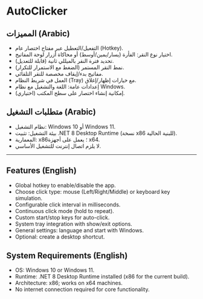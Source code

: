 # AutoClicker

## المميزات (Arabic)
- التفعيل/التعطيل عبر مفتاح اختصار عام (Hotkey).
- اختيار نوع النقر: الفأرة (يسار/يمين/أوسط) أو محاكاة أزرار لوحة المفاتيح.
- تحديد فترة النقر بالميللي ثانية (قابلة للتعديل).
- نمط النقر المستمر (الضغط مع الاستمرار للتكرار).
- مفاتيح بدء/إيقاف مخصصة للنقر التلقائي.
- العمل في شريط النظام (Tray) مع خيارات إظهار/إغلاق.
- إعدادات عامة: اللغة والتشغيل مع نظام Windows.
- إمكانية إنشاء اختصار على سطح المكتب (اختياري).

## متطلبات التشغيل (Arabic)
- نظام التشغيل: Windows 10 أو Windows 11.
- بيئة التشغيل: تثبيت .NET 8 Desktop Runtime (نسخة x86 للبنية الحالية).
- المعمارية: x86؛ يعمل على أجهزة x64.
- لا يلزم اتصال إنترنت للتشغيل الأساسي.

---

## Features (English)
- Global hotkey to enable/disable the app.
- Choose click type: mouse (Left/Right/Middle) or keyboard key simulation.
- Configurable click interval in milliseconds.
- Continuous click mode (hold to repeat).
- Custom start/stop keys for auto-click.
- System tray integration with show/exit options.
- General settings: language and start with Windows.
- Optional: create a desktop shortcut.

## System Requirements (English)
- OS: Windows 10 or Windows 11.
- Runtime: .NET 8 Desktop Runtime installed (x86 for the current build).
- Architecture: x86; works on x64 machines.
- No internet connection required for core functionality.